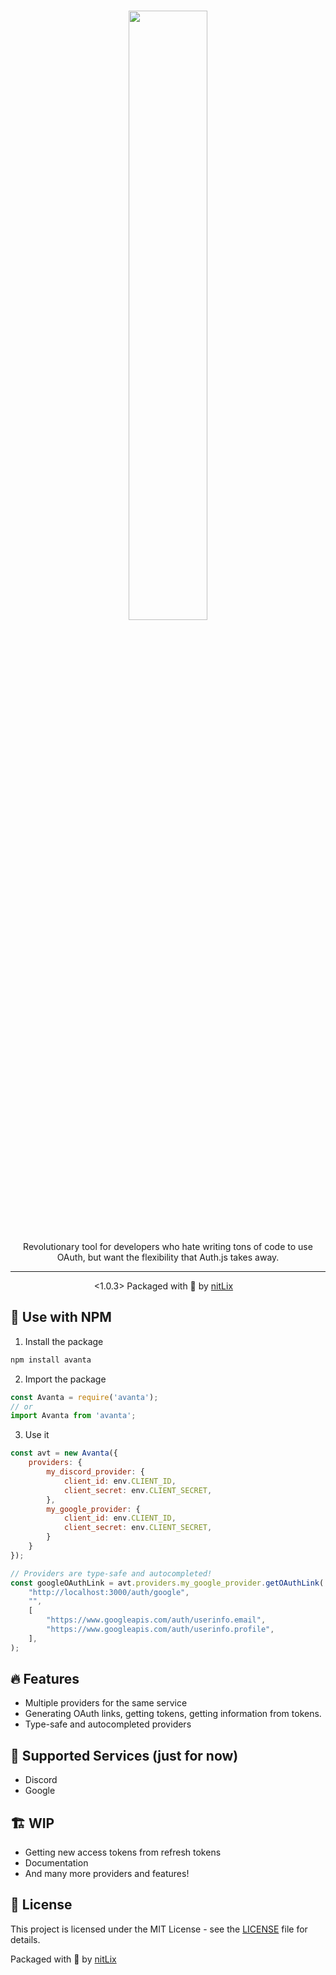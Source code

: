 <h1 align="center">

<img src="https://static.nitlix.pro/github/avanta.webp" style="width: 50%" />

</h1>

<p align="center">Revolutionary tool for developers who hate writing tons of code to use OAuth, but want the flexibility that Auth.js takes away.

</p>

-----

<p align="center">
    <1.0.3> Packaged with 💝 by <a href="https://github.com/nitlix">nitLix</a> ⠀
</p>

## 🍭 Use with NPM
1. Install the package
```bash
npm install avanta
```

2. Import the package
```js
const Avanta = require('avanta');
// or 
import Avanta from 'avanta';
```

3. Use it
```js
const avt = new Avanta({
    providers: {
        my_discord_provider: {
            client_id: env.CLIENT_ID,
            client_secret: env.CLIENT_SECRET,
        },
        my_google_provider: {
            client_id: env.CLIENT_ID,
            client_secret: env.CLIENT_SECRET,
        }
    }
});

// Providers are type-safe and autocompleted!
const googleOAuthLink = avt.providers.my_google_provider.getOAuthLink(
    "http://localhost:3000/auth/google",
    "",
    [
        "https://www.googleapis.com/auth/userinfo.email",
        "https://www.googleapis.com/auth/userinfo.profile",
    ],
);
```

## 🔥 Features
- Multiple providers for the same service
- Generating OAuth links, getting tokens, getting information from tokens.
- Type-safe and autocompleted providers


## 🚅 Supported Services (just for now)
- Discord
- Google




## 🏗️ WIP
- Getting new access tokens from refresh tokens
- Documentation
- And many more providers and features!


## 📝 License
This project is licensed under the MIT License - see the [LICENSE](LICENSE) file for details.


<p>
    Packaged with 💝 by <a href="https://github.com/nitlix">nitLix</a> ⠀
</p>
